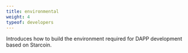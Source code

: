 ```yaml
---
title: environmental
weight: 4
typeof: developers
---
```


Introduces how to build the environment required for DAPP development based on Starcoin.

<!--more-->